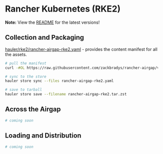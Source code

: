 # Rancher Kubernetes (RKE2)

**Note:** View the [README](https://github.com/zackbradys/rancher-airgap/blob/main/README.md) for the latest versions!

## Collection and Packaging

[hauler/rke2/rancher-airgap-rke2.yaml](https://github.com/zackbradys/rancher-airgap/blob/v2.0.2/hauler/rke2/rancher-airgap-rke2.yaml) - provides the content manifest for all the assets.

```bash
# pull the manifest
curl -#OL https://raw.githubusercontent.com/zackbradys/rancher-airgap/v2.0.2/hauler/rke2/rancher-airgap-rke2.yaml

# sync to the store
hauler store sync --files rancher-airgap-rke2.yaml

# save to tarball
hauler store save --filename rancher-airgap-rke2.tar.zst
```

## Across the Airgap

```bash
# coming soon
```

## Loading and Distribution

```bash
# coming soon
```
